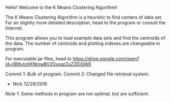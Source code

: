 Hello! Welcome to the K Means Clustering Algorithm!

The K Means Clustering Algorithm is a heuristic to find centers of data set.
For an slightly more detailed description, head to the program or consult the Internet.

This program allows you to load example data sets and find the centroids of the data.
The number of centroids and plotting indexes are changeable in program.

For executable jar files, head to
https://drive.google.com/open?id=0B8yloXKNmwBVZ0xxazZuZ2lDQW8


Commit 1: Bulk of program.
Commit 2: Changed file retrieval system.

- Nick 12/29/2016



Note 1: Some methods in program are not optimal, but are sufficient.
